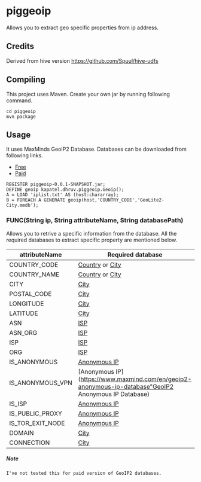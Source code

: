 # piggeoip

Allows you to extract geo specific properties from ip address.

## Credits
Derived from hive version  https://github.com/Spuul/hive-udfs

## Compiling
This project uses Maven. Create your own jar by running following command.

```
cd piggeoip
mvn package
```
## Usage

It uses MaxMinds GeoIP2 Database. Databases can be downloaded from following links.
+ [Free](http://dev.maxmind.com/geoip/geoip2/geolite2 "Free GeoIP2 Databases")
+ [Paid](https://www.maxmind.com/en/geoip2-databases "Paid GeoIP2 Databases")

```
REGISTER piggeoip-0.0.1-SNAPSHOT.jar;
DEFINE geoip kapatel.dhruv.piggeoip.Geoip();
A = LOAD 'iplist.txt' AS (host:chararray);
B = FOREACH A GENERATE geoip(host,'COUNTRY_CODE','GeoLite2-City.mmdb');
```

### FUNC(String ip, String attributeName, String databasePath)
Allows you to retrive a specific information from the database. 
All the required databases to extract specific property are mentioned below. 


| attributeName  | Required database|
| ------------- | ------------- |
| COUNTRY_CODE  |[Country](https://www.maxmind.com/en/geoip2-country-database "GeoIP2 Country Database") or [City](https://www.maxmind.com/en/geoip2-city "GeoIP2 city Database")|
|COUNTRY_NAME  | [Country](https://www.maxmind.com/en/geoip2-country-database "GeoIP2 Country Database") or [City](https://www.maxmind.com/en/geoip2-city "GeoIP2 city Database") |
|CITY  | [City](https://www.maxmind.com/en/geoip2-city "GeoIP2 city Database") |
|POSTAL_CODE  | [City](https://www.maxmind.com/en/geoip2-city "GeoIP2 city Database") |
|LONGITUDE  | [City](https://www.maxmind.com/en/geoip2-city "GeoIP2 city Database") |
|LATITUDE   | [City](https://www.maxmind.com/en/geoip2-city "GeoIP2 city Database") |
|ASN   | [ISP](https://www.maxmind.com/en/geoip2-isp-database "GeoIP2 ISP Database") |
|ASN_ORG  | [ISP](https://www.maxmind.com/en/geoip2-isp-database "GeoIP2 ISP Database") |
|ISP | [ISP](https://www.maxmind.com/en/geoip2-isp-database "GeoIP2 ISP Database") |
|ORG  | [ISP](https://www.maxmind.com/en/geoip2-isp-database "GeoIP2 ISP Database") |
|IS_ANONYMOUS  | [Anonymous IP](https://www.maxmind.com/en/geoip2-anonymous-ip-database "GeoIP2 Anonymous IP Database") |
|IS_ANONYMOUS_VPN  | [Anonymous IP](https://www.maxmind.com/en/geoip2-anonymous-ip-database"GeoIP2 Anonymous IP Database) |
|IS_ISP  | [Anonymous IP](https://www.maxmind.com/en/geoip2-anonymous-ip-database "GeoIP2 Anonymous IP Database") |
|IS_PUBLIC_PROXY  | [Anonymous IP](https://www.maxmind.com/en/geoip2-anonymous-ip-database "GeoIP2 Anonymous IP Database") |
|IS_TOR_EXIT_NODE  | [Anonymous IP](https://www.maxmind.com/en/geoip2-anonymous-ip-database "GeoIP2 Anonymous IP Database") |
|DOMAIN  | [City](https://www.maxmind.com/en/geoip2-domain-name-database "GeoIP2 Domain Name Database") |
|CONNECTION  | [City](https://www.maxmind.com/en/geoip2-connection-type-database "GeoIP2 Connection Type Database") |


##### Note
```
I've not tested this for paid version of GeoIP2 databases.   
```



